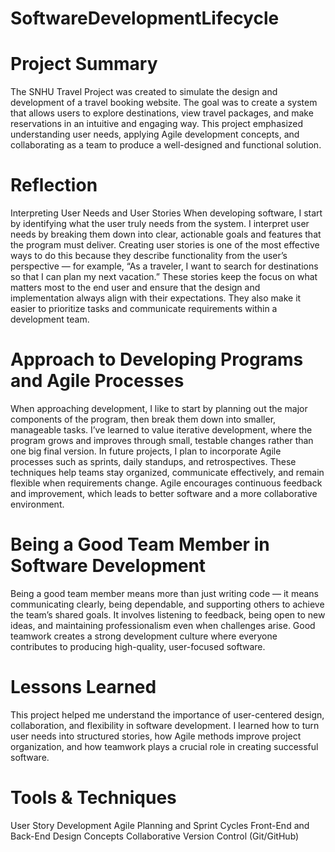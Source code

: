 # SoftwareDevelopmentLifecycle

# Project Summary
The SNHU Travel Project was created to simulate the design and development of a travel booking website. The goal was to create a system that allows users to explore destinations, view travel packages, and make reservations in an intuitive and engaging way. This project emphasized understanding user needs, applying Agile development concepts, and collaborating as a team to produce a well-designed and functional solution.

# Reflection
Interpreting User Needs and User Stories
When developing software, I start by identifying what the user truly needs from the system. I interpret user needs by breaking them down into clear, actionable goals and features that the program must deliver. Creating user stories is one of the most effective ways to do this because they describe functionality from the user’s perspective — for example, “As a traveler, I want to search for destinations so that I can plan my next vacation.”
These stories keep the focus on what matters most to the end user and ensure that the design and implementation always align with their expectations. They also make it easier to prioritize tasks and communicate requirements within a development team.

# Approach to Developing Programs and Agile Processes
When approaching development, I like to start by planning out the major components of the program, then break them down into smaller, manageable tasks. I’ve learned to value iterative development, where the program grows and improves through small, testable changes rather than one big final version.
In future projects, I plan to incorporate Agile processes such as sprints, daily standups, and retrospectives. These techniques help teams stay organized, communicate effectively, and remain flexible when requirements change. Agile encourages continuous feedback and improvement, which leads to better software and a more collaborative environment.

# Being a Good Team Member in Software Development
Being a good team member means more than just writing code — it means communicating clearly, being dependable, and supporting others to achieve the team’s shared goals. It involves listening to feedback, being open to new ideas, and maintaining professionalism even when challenges arise. Good teamwork creates a strong development culture where everyone contributes to producing high-quality, user-focused software.

# Lessons Learned
This project helped me understand the importance of user-centered design, collaboration, and flexibility in software development. I learned how to turn user needs into structured stories, how Agile methods improve project organization, and how teamwork plays a crucial role in creating successful software.

# Tools & Techniques
User Story Development
Agile Planning and Sprint Cycles
Front-End and Back-End Design Concepts
Collaborative Version Control (Git/GitHub)
